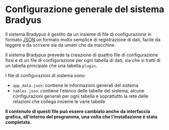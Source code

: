 # Configurazione generale del sistema Bradyus

Il sistema Bradypus è gestito da un insieme di file di configurazione in formato 
[JSON](https://www.json.org/) un formato molto semplice di registrazione di dati,
facile da leggere e da scrivere sia da umani che da macchine.

Il sistema Bradypus prevede la creazione di quattro file di configurazione fissi
e di un file di configurazione per ogni tabella di dati, sia che si tratti 
di un tabella principale che una tabella `plugin`.

I file  di configurazioni di sistema sono:
- `app_data.json`: contiene le informazioni generali del sistema
- `tables.json`: contiene l'elenco delle tabelle del sistema, alcune configurazioni generali 
per ogni tabella e soprattutto la rete delle relazioni che collega insieme le varie tabelle

**Il contenuto di questi file può essere cambiato anche da interfaccia grafica,
all'interno del programma, una volta che l'installazione è stata completata.**
